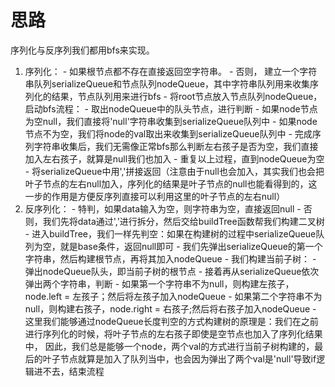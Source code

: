 # 思路

序列化与反序列我们都用bfs来实现。

1. 序列化：
         - 如果根节点都不存在直接返回空字符串。
         - 否则， 建立一个字符串队列serializeQueue和节点队列nodeQueue，其中字符串队列用来收集序列化的结果，节点队列用来进行bfs
         - 将root节点放入节点队列nodeQueue，启动bfs流程：
           - 取出nodeQueue中的队头节点，进行判断
             - 如果node节点为空null，我们直接将'null'字符串收集到serializeQueue队列中
             - 如果node节点不为空，我们将node的val取出来收集到serializeQueue队列中
         - 完成序列字符串收集后，我们无需像正常bfs那么判断左右孩子是否为空，我们直接加入左右孩子，就算是null我们也加入
         - 重复以上过程，直到nodeQueue为空
         - 将serializeQueue中用','拼接返回（注意由于null也会加入，其实我们也会把叶子节点的左右null加入，序列化的结果是叶子节点的null也能看得到的，这一步的作用是方便反序列直接可以利用这里的叶子节点的左右null）
2. 反序列化：
         - 特判，如果data输入为空，则字符串为空，直接返回null
         - 否则，我们先将data通过','进行拆分，然后交给buildTree函数帮我们构建二叉树
         - 进入buildTree，我们一样先判空：如果在构建树的过程中serializeQueue队列为空，就是base条件，返回null即可
         - 我们先弹出serializeQueue的第一个字符串，然后构建根节点，再将其加入nodeQueue
         - 我们构建当前子树：
           - 弹出nodeQueue队头，即当前子树的根节点
           - 接着再从serializeQueue依次弹出两个字符串，判断
             - 如果第一个字符串不为null，则构建左孩子，node.left = 左孩子；然后将左孩子加入nodeQueue
             - 如果第二个字符串不为null，则构建右孩子，node.right = 右孩子;然后将右孩子加入nodeQueue
         -  这里我们能够通过nodeQueue长度判空的方式构建树的原理是：我们在之前进行序列化的时候，将叶子节点的左右孩子即使是空节点也加入了序列化结果中，
            因此，我们总是能够一个node，两个val的方式进行当前子树构建的，最后的叶子节点就算是加入了队列当中，也会因为弹出了两个val是'null'导致if逻辑进不去，结束流程
